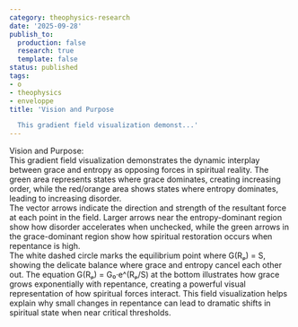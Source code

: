 ```yaml
---
category: theophysics-research
date: '2025-09-28'
publish_to:
  production: false
  research: true
  template: false
status: published
tags:
- o
- theophysics
- enveloppe
title: 'Vision and Purpose

  This gradient field visualization demonst...'
---
```

   
Vision and Purpose:   
This gradient field visualization demonstrates the dynamic interplay between grace and entropy as opposing forces in spiritual reality. The green area represents states where grace dominates, creating increasing order, while the red/orange area shows states where entropy dominates, leading to increasing disorder.   
The vector arrows indicate the direction and strength of the resultant force at each point in the field. Larger arrows near the entropy-dominant region show how disorder accelerates when unchecked, while the green arrows in the grace-dominant region show how spiritual restoration occurs when repentance is high.   
The white dashed circle marks the equilibrium point where G(Rₚ) = S, showing the delicate balance where grace and entropy cancel each other out. The equation G(Rₚ) = G₀·e^(Rₚ/S) at the bottom illustrates how grace grows exponentially with repentance, creating a powerful visual representation of how spiritual forces interact. This field visualization helps explain why small changes in repentance can lead to dramatic shifts in spiritual state when near critical thresholds.